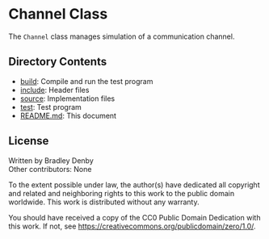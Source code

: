 # Channel Class

The `Channel` class manages simulation of a communication channel.

## Directory Contents

* [build](build/README.md): Compile and run the test program
* [include](include/Channel.hpp): Header files
* [source](source/Channel.cpp): Implementation files
* [test](test/test-channel.cpp): Test program
* [README.md](README.md): This document

## License

Written by Bradley Denby  
Other contributors: None

To the extent possible under law, the author(s) have dedicated all copyright and
related and neighboring rights to this work to the public domain worldwide. This
work is distributed without any warranty.

You should have received a copy of the CC0 Public Domain Dedication with this
work. If not, see <https://creativecommons.org/publicdomain/zero/1.0/>.
